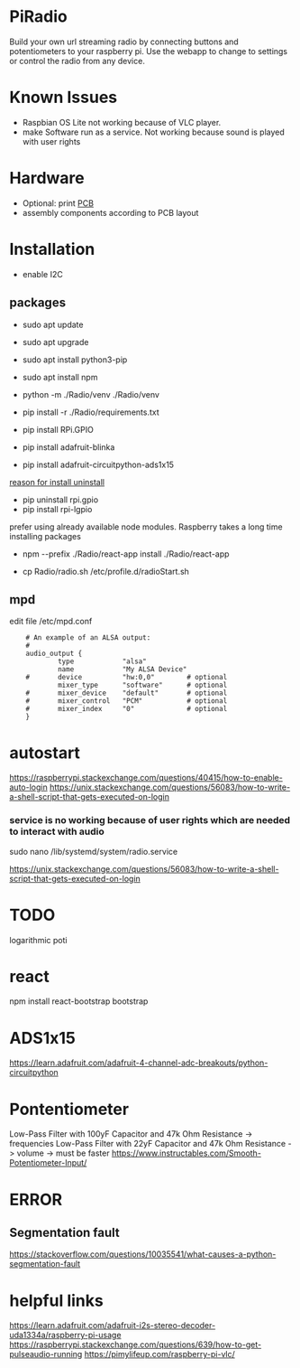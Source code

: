 # PiRadio
Build your own url streaming radio by connecting buttons and potentiometers to your raspberry pi.
Use the webapp to change to settings or control the radio from any device.

# Known Issues
- Raspbian OS Lite not working because of VLC player. 
- make Software run as a service. Not working because sound is played with user rights

# Hardware
- Optional: print [PCB](PCB) 
- assembly components according to PCB layout

# Installation
- enable I2C
## packages
- sudo apt update
- sudo apt upgrade
- sudo apt install python3-pip
- sudo apt install npm 

- python -m ./Radio/venv ./Radio/venv
- pip install -r ./Radio/requirements.txt
- pip install RPi.GPIO
- pip install adafruit-blinka
- pip install adafruit-circuitpython-ads1x15

 [reason for install uninstall](https://stackoverflow.com/questions/78386891/raspberry-pi-4-python-runtimeerror-error-waiting-for-edge)
- pip uninstall rpi.gpio
- pip install rpi-lgpio

prefer using already available node modules. Raspberry takes a long time installing packages
- npm --prefix ./Radio/react-app install ./Radio/react-app

- cp Radio/radio.sh  /etc/profile.d/radioStart.sh

## mpd
edit file /etc/mpd.conf
```commandline
    # An example of an ALSA output:
    #       
    audio_output {
            type            "alsa"
            name            "My ALSA Device"
    #       device          "hw:0,0"        # optional
            mixer_type      "software"      # optional
    #       mixer_device    "default"       # optional
    #       mixer_control   "PCM"           # optional
    #       mixer_index     "0"             # optional
    }
```

# autostart
https://raspberrypi.stackexchange.com/questions/40415/how-to-enable-auto-login
https://unix.stackexchange.com/questions/56083/how-to-write-a-shell-script-that-gets-executed-on-login

### service is no working because of user rights which are needed to interact with audio
sudo nano /lib/systemd/system/radio.service

https://unix.stackexchange.com/questions/56083/how-to-write-a-shell-script-that-gets-executed-on-login

# TODO
logarithmic poti

# react
npm install react-bootstrap bootstrap

# ADS1x15
https://learn.adafruit.com/adafruit-4-channel-adc-breakouts/python-circuitpython

# Pontentiometer
Low-Pass Filter with 100yF Capacitor and 47k Ohm Resistance -> frequencies
Low-Pass Filter with 22yF Capacitor and 47k Ohm Resistance -> volume -> must be faster
https://www.instructables.com/Smooth-Potentiometer-Input/

# ERROR
## Segmentation fault
https://stackoverflow.com/questions/10035541/what-causes-a-python-segmentation-fault


# helpful links
https://learn.adafruit.com/adafruit-i2s-stereo-decoder-uda1334a/raspberry-pi-usage
https://raspberrypi.stackexchange.com/questions/639/how-to-get-pulseaudio-running
https://pimylifeup.com/raspberry-pi-vlc/